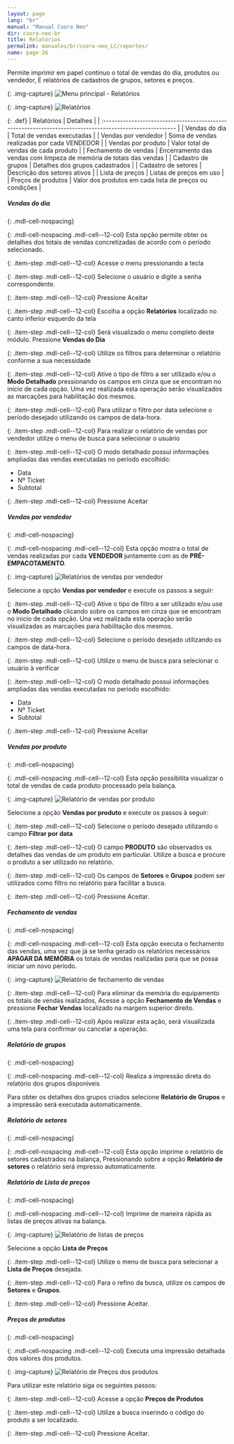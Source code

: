```yaml
---
layout: page
lang: "br"
manual: "Manual Cuora Neo"
dir: cuora-neo-br
title: Relatórios
permalink: manuales/br/cuora-neo_LC/reportes/
name: page-26
---
```

Permite imprimir em papel contínuo o total de vendas do dia, produtos ou vendedor, E relatórios de cadastros de grupos, setores e preços.

{: .img-capture}
![Menu principal - Relatórios](../../../../images/cuora-neo-br/cuora-neo-menu-pincipal-reportes.png "Menu principal - Relatórios")

{: .img-capture}
![Relatórios](../../../../images/cuora-neo-br/cuora-neo-menu-reportes-principal.png "Relatórios")


{: .def}
| Relatórios  				| Detalhes														|
| :-------------------------------------------------------------------------------------------------------- |
| Vendas do dia       		| Total de vendas executadas  													|
| Vendas por vendedor  		| Soma de vendas realizadas por cada VENDEDOR   								|
| Vendas por  produto 		| Valor total de vendas de cada produto  										|
| Fechamento de vendas 		| Encerramento das vendas com limpeza de memória de totais das vendas 			|
| Cadastro de grupos   		| Detalhes dos grupos cadastrados  												|
| Cadastro de setores 	 	| Descrição dos setores ativos 													|
| Lista de preços     		| Listas de preços em uso 														|
| Preços de produtos   		| Valor dos produtos em cada lista de preços ou condições 						|

##### Vendas do dia

{: .mdl-cell-nospacing}
<div class="menu-reportes-1"></div>

{: .mdl-cell-nospacing .mdl-cell--12-col}
Esta opção permite obter os detalhes dos totais de vendas concretizadas de acordo com o período selecionado.

{: .item-step  .mdl-cell--12-col}
Acesse o menu pressionando a tecla <i class="systel-tecla-1 bg-3"></i> 

{: .item-step  .mdl-cell--12-col}
Selecione o usuário e digite a senha correspondente. 

{: .item-step  .mdl-cell--12-col}
Pressione Aceitar

{: .item-step  .mdl-cell--12-col}
Escolha a opção **Relatórios** localizado no canto inferior esquerdo da tela  

{: .item-step  .mdl-cell--12-col}
Será visualizado o menu completo deste módulo. Pressione **Vendas do Dia** 

{: .item-step  .mdl-cell--12-col}
Utilize os filtros para determinar o relatório conforme a sua necessidade

{: .item-step  .mdl-cell--12-col}
Ative o tipo de filtro a ser utilizado e/ou o **Modo Detalhado** pressionando os campos em cinza que se encontram no início de cada opção. Uma vez realizada esta operação serão visualizados as marcações para habilitação dos mesmos.

{: .item-step  .mdl-cell--12-col}
Para utilizar o filtro por data selecione o período desejado utilizando os campos de data-hora. 

{: .item-step  .mdl-cell--12-col}
Para realizar o relatório de vendas por vendedor utilize o menu de busca para selecionar o usuário  

{: .item-step  .mdl-cell--12-col}
O modo detalhado possui informações ampliadas das vendas executadas no período escolhido:   
- Data      
- Nº Ticket   
- Subtotal

{: .item-step  .mdl-cell--12-col}
Pressione Aceitar


##### Vendas por vendedor 

{: .mdl-cell-nospacing}
<div class="menu-reportes-2"></div>

{: .mdl-cell-nospacing .mdl-cell--12-col}
Esta opção mostra o total de vendas realizadas por cada **VENDEDOR** juntamente com as de **PRÉ-EMPACOTAMENTO**.

{: .img-capture}
![Relatórios de vendas por vendedor](../../../../images/cuora-neo-br/cuora-neo-ventaxvendedor1.png "Relatório de vendas por vendedor")

Selecione a opção **Vendas por vendedor** e execute os passos a seguir:

{: .item-step  .mdl-cell--12-col}
Ative o tipo de filtro a ser utilizado e/ou use o **Modo Detalhado** clicando sobre os campos em cinza que se encontram no inicio de cada opção. Una vez realizada esta operação serão visualizadas as  marcações para habilitação dos mesmos.

{: .item-step  .mdl-cell--12-col}
Selecione o período desejado utilizando os campos de data-hora. 

{: .item-step  .mdl-cell--12-col}
Utilize o menu de busca para selecionar o usuário à verificar 

{: .item-step  .mdl-cell--12-col}
O modo detalhado possui informações ampliadas das vendas executadas no período escolhido:   
- Data      
- Nº Ticket   
- Subtotal

{: .item-step  .mdl-cell--12-col}
Pressione Aceitar


##### Vendas por produto

{: .mdl-cell-nospacing}
<div class="menu-reportes-3"></div>

{: .mdl-cell-nospacing .mdl-cell--12-col}
Esta opção possibilita visualizar o total de vendas de cada produto processado pela balança.

{: .img-capture}
![Relatório de vendas por produto](../../../../images/cuora-neo-br/cuora-neo-ventaxplu1.png "Relatório de vendas por produto")

Selecione a opção **Vendas por produto** e execute os passos à seguir:

{: .item-step  .mdl-cell--12-col}
Selecione o período desejado utilizando o campo **Filtrar por data**  

{: .item-step  .mdl-cell--12-col}
O campo **PRODUTO** são observados os detalhes das vendas de um produto em particular. Utilize a busca e procure o produto a ser utilizado no relatório. 

{: .item-step  .mdl-cell--12-col}
Os campos de **Setores** e **Grupos** podem ser utilizados como filtro no relatório para facilitar a busca.

{: .item-step  .mdl-cell--12-col}
Pressione Aceitar.

##### Fechamento de vendas

{: .mdl-cell-nospacing}
<div class="menu-reportes-4"></div>

{: .mdl-cell-nospacing .mdl-cell--12-col}
Esta opção executa o fechamento das vendas, uma vez que já se tenha gerado os relatórios necessários **APAGAR DA MEMÓRIA** os totais de vendas realizadas para que se possa iniciar um novo período.

{: .img-capture}
![Relatório de fechamento de vendas](../../../../images/cuora-neo-br/cuora-neo-cierreventas1.png "Relatório de fechamento de vendas")

{: .item-step  .mdl-cell--12-col}
Para eliminar da memória do equipamento os totais de vendas realizados, Acesse a opção **Fechamento de Vendas** e pressione **Fechar Vendas** localizado na margem superior direito.

{: .item-step  .mdl-cell--12-col}
Após realizar esta ação, será visualizada uma tela para confirmar ou cancelar a operação.


##### Relatório de grupos

{: .mdl-cell-nospacing}
<div class="menu-reportes-5"></div>

{: .mdl-cell-nospacing .mdl-cell--12-col}
Realiza a impressão direta do relatório dos grupos disponíveis

Para obter os detalhes dos grupos criados selecione **Relatório de Grupos** e a impressão será executada automaticamente.


##### Relatório de setores

{: .mdl-cell-nospacing}
<div class="menu-reportes-6"></div>

{: .mdl-cell-nospacing .mdl-cell--12-col}
Esta opção imprime o relatório de setores cadastrados na balança,
Pressionando sobre a opção **Relatório de setores**
o relatório será impresso automaticamente.

##### Relatório de Lista de preços

{: .mdl-cell-nospacing}
<div class="menu-reportes-7"></div>

{: .mdl-cell-nospacing .mdl-cell--12-col}
Imprime de maneira rápida as listas de preços ativas na balança.

{: .img-capture}
![Relatório de listas de preços](../../../../images/cuora-neo-br/cuora-neo-reportelista1.png "Relatório de listas de preços")

Selecione a opção **Lista de Preços** 

{: .item-step  .mdl-cell--12-col}
Utilize o menu de busca para selecionar a **Lista de Preços** desejada.    

{: .item-step  .mdl-cell--12-col}
Para o refino da busca, utilize os campos de **Setores** e **Grupos**. 

{: .item-step  .mdl-cell--12-col}
Pressione Aceitar.


##### Preços de produtos

{: .mdl-cell-nospacing}
<div class="menu-reportes-8"></div>

{: .mdl-cell-nospacing .mdl-cell--12-col}
Executa uma impressão detalhada dos valores dos produtos.

{: .img-capture}
![Relatório de Preços dos produtos](../../../../images/cuora-neo-br/cuora-neo-reporteprecioplu.png "Relatório de Preços dos produtos")

Para utilizar este relatório siga os seguintes passos:

{: .item-step  .mdl-cell--12-col}
Acesse a opção **Preços de Produtos**

{: .item-step  .mdl-cell--12-col}
Utilize a busca inserindo o código do produto a ser localizado.

{: .item-step  .mdl-cell--12-col}
Pressione Aceitar. 
